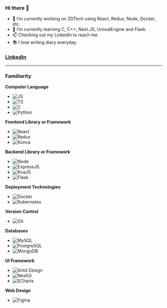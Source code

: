 ### Hi there 👋

<!--
**ChenMatsu/ChenMatsu** is a ✨ _special_ ✨ repository because its `README.md` (this file) appears on your GitHub profile.

Here are some ideas to get you started:

- 👯 I’m looking to collaborate on ...
- 🤔 I’m looking for help with ...
- 💬 Ask me about ...
- 📫 How to reach me: ...
- 😄 Pronouns: ...
- ⚡ Fun fact: ...
-->
- 🔭 I’m currently working on ZDTech using React, Redux, Node, Docker, etc.
- 🌱 I’m currently learning C, C++, Next.JS, UnrealEngine and Flask.
- 📫 Checking out my LinkedIn to reach me.
- 📚 I love writing diary everyday.
 
 
### [LinkedIn](https://www.linkedin.com/in/matsu-chen-98a7aa1b1/)  
---
### Familiarity
**Computer Language**
- ![JS](https://progress-bar.dev/80?title=JS&width=120&color=babaca) 
- ![TS](https://progress-bar.dev/80?title=TS&width=120&color=babaca)  
- ![C](https://progress-bar.dev/60?title=C&width=120&color=babaca) 
- ![Python](https://progress-bar.dev/60?title=Python&width=120&color=babaca) 

**Frontend Library or Framework** 
- ![React](https://progress-bar.dev/75?title=React&width=120)  
- ![Redux](https://progress-bar.dev/70?title=Redux&width=120)  
- ![Konva](https://progress-bar.dev/60?title=Konva&width=120)  

**Backend Library or Framework**
- ![Node](https://progress-bar.dev/80?title=Node&width=120)  
- ![ExpressJS](https://progress-bar.dev/60?title=ExpressJS&width=120)  
- ![KoaJS](https://progress-bar.dev/60?title=KoaJS&width=120)  
- ![Flask](https://progress-bar.dev/40?title=Flask&width=120)  

**Deployment Technologies**
- ![Docker](https://progress-bar.dev/70?title=Docker&width=120)  
- ![Kubernetes](https://progress-bar.dev/30?title=K8s&width=120)  


**Version Control**
- ![Git](https://progress-bar.dev/80?title=Git&width=120) 

**Databases**
- ![MySQL](https://progress-bar.dev/60?title=MySQL&width=120)  
- ![PostgreSQL](https://progress-bar.dev/40?title=MySQL&width=120)  
- ![MongoDB](https://progress-bar.dev/65?title=MongoDB&width=120)  

**UI Framework**
- ![Antd Design](https://progress-bar.dev/90?title=Antd&width=120)  
- ![NextUI](https://progress-bar.dev/60?title=Antd&width=120)
- ![ECharts](https://progress-bar.dev/60?title=ECharts&width=120)  

**Web Design**
- ![Figma](https://progress-bar.dev/50?title=Figma&width=120)  


<!-- ![Portrait](https://i.imgur.com/uUEIoyk.jpeg) -->
